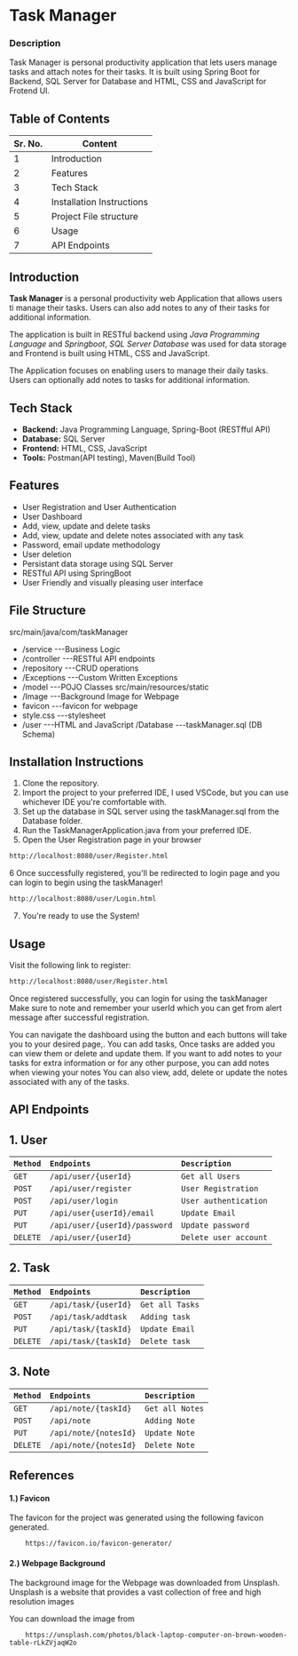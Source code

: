 
# Task Manager


### Description

Task Manager is personal productivity application that lets users manage tasks and attach notes for their tasks.
It is built using Spring Boot for Backend, SQL Server for Database and HTML, CSS and JavaScript for Frotend UI.
## Table of Contents
|Sr. No.| Content                    | 
| ----- | ---------------------------| 
| 1     | Introduction               | 
| 2     |  Features                  | 
| 3     | Tech Stack                 |
| 4     |Installation Instructions   |
| 5     |Project File structure      |
| 6     |     Usage                  |
| 7     |API Endpoints               |





## Introduction
**Task Manager** is a personal productivity web Application that allows users ti manage their tasks. Users can also add notes to any of their tasks for additional information.

The application is built in RESTful backend using *Java Programming Language* and *Springboot*, *SQL Server Database* was used for data storage and Frontend is built using HTML, CSS and JavaScript.

The Application focuses on enabling users to manage their daily tasks. Users can optionally add notes to tasks for additional information.
## Tech Stack

- **Backend:** Java Programming Language, Spring-Boot (RESTfful API)
- **Database:** SQL Server
- **Frontend:** HTML, CSS, JavaScript
- **Tools:** Postman(API testing), Maven(Build Tool)
## Features

- User Registration and User Authentication
- User Dashboard
- Add, view, update and delete tasks
- Add, view, update and delete notes associated with any task
- Password, email update methodology
- User deletion
- Persistant data storage using SQL Server
- RESTful API using SpringBoot
- User Friendly and visually pleasing user interface



## File Structure
src/main/java/com/taskManager
- /service           ---Business Logic
- /controller        ---RESTful API endpoints
- /repository        ---CRUD operations
- /Exceptions        ---Custom Written Exceptions
- /model             ---POJO Classes
src/main/resources/static
- /Image             ---Background Image for Webpage
- favicon            ---favicon for webpage
- style.css          ---stylesheet
- /user              ---HTML and JavaScript
/Database            ---taskManager.sql (DB Schema)

## Installation Instructions

1. Clone the repository.
2. Import the project to your preferred IDE, I used VSCode, but you can use whichever IDE you're comfortable with.
3. Set up the database in SQL server using the taskManager.sql from the Database folder.
4. Run the TaskManagerApplication.java from your preferred IDE.
5. Open the User Registration page in your browser
```bash
http://localhost:8080/user/Register.html
```
6 Once successfully registered, you'll be redirected to login page and you can login to begin using the taskManager!
```bash
http://localhost:8080/user/Login.html
```
7. You're ready to use the System!

    
## Usage
Visit the following link to register:
```bash
http://localhost:8080/user/Register.html
```
Once registered successfully, you can login for using the taskManager
Make sure to note and remember your userId which you can get from alert message after successful registration.

You can navigate the dashboard using the button and each buttons will take you to your desired page,.
You can add tasks, Once tasks are added you can view them or delete and update them.
If you want to add notes to your tasks for extra information or for any other purpose, you can add notes when viewing your notes
You can also view, add, delete or update the notes associated with any of the tasks.


## API Endpoints

## 1. User

|`Method`|     `Endpoints`          |    `Description`    |
|:-------|:-------------------------|:--------------------|
|`GET`   |`/api/user/{userId}`      | `Get all Users`     |
|`POST`  |`/api/user/register`      |`User Registration`  |
|`POST`  |`/api/user/login`         |`User authentication`|
|`PUT`   |`/api/user{userId}/email`   |`Update Email`     |
|`PUT`   |`/api/user/{userId}/password`|`Update password` |  
|`DELETE`|`/api/user/{userId}`      |`Delete user account`|
 
## 2. Task

|`Method`|     `Endpoints`          |    `Description`    |
|:-------|:-------------------------|:--------------------|
|`GET`   |`/api/task/{userId}`      |  `Get all Tasks`    |
|`POST`  |`/api/task/addtask`       |   `Adding task`     |
|`PUT`   |`/api/task/{taskId}`      |   `Update Email`    |
|`DELETE`|`/api/task/{taskId}`      |   `Delete task`     |
 
## 3. Note

|`Method`|     `Endpoints`          |    `Description`    |
|:-------|:-------------------------|:--------------------|
|`GET`   |`/api/note/{taskId}`      |  `Get all Notes`    |
|`POST`  |`/api/note`               |   `Adding Note`     |
|`PUT`   |`/api/note/{notesId}`     |   `Update Note`     |
|`DELETE`|`/api/note/{notesId}`     |   `Delete Note`     |
 
## References

#### 1.) Favicon

The favicon for the project was generated using the following favicon generated.

```http
    https://favicon.io/favicon-generator/
```

#### 2.) Webpage Background

The background image for the Webpage was downloaded from Unsplash.
Unsplash is a website that provides a vast collection of free and high resolution images

You can download the image from
```http
    https://unsplash.com/photos/black-laptop-computer-on-brown-wooden-table-rLkZVjaqW2o
```